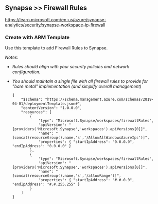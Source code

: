 ## Synapse >> Firewall Rules

https://learn.microsoft.com/en-us/azure/synapse-analytics/security/synapse-workspace-ip-firewall

### Create with ARM Template
Use this template to add Firewall Rules to Synapse.

_Notes:_<br>
* _Rules should align with your security policies and network configuration._
* _You should maintain a single file with all firewall rules to provide for "bare metal" implementation (and simplify overall management)_

  ```
  {
      "$schema": "https://schema.management.azure.com/schemas/2019-04-01/deploymentTemplate.json#",
      "contentVersion": "1.0.0.0",
      "resources": [
          {
              "type": "Microsoft.Synapse/workspaces/firewallRules",
              "apiVersion": "[providers('Microsoft.Synapse','workspaces').apiVersions[0]]",
              "name": "[concat(resourceGroup().name,'s','/AllowAllWindowsAzureIps')]",
              "properties": { "startIpAddress": "0.0.0.0", "endIpAddress": "0.0.0.0" }
          },
          {
              "type": "Microsoft.Synapse/workspaces/firewallRules",
              "apiVersion": "[providers('Microsoft.Synapse','workspaces').apiVersions[0]]",
              "name": "[concat(resourceGroup().name,'s','/allowRange')]",
              "properties": { "startIpAddress": "#.#.0.0", "endIpAddress": "#.#.255.255" }
          }
      ]
  }
  ```
